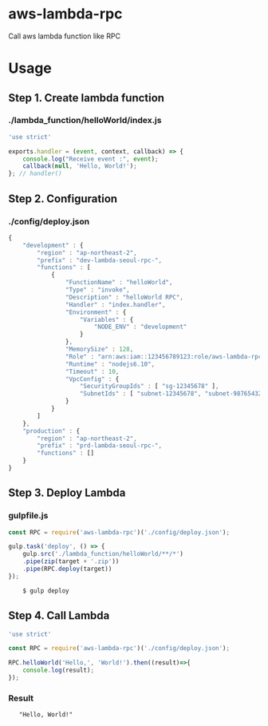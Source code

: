 # aws-lambda-rpc
Call aws lambda function like RPC

# Usage

## Step 1. Create lambda function

### ./lambda_function/helloWorld/index.js
```js
'use strict'

exports.handler = (event, context, callback) => {
    console.log("Receive event :", event);
    callback(null, 'Hello, World!');
}; // handler()
```

## Step 2. Configuration

### ./config/deploy.json
```js
{
    "development" : {
        "region" : "ap-northeast-2",
        "prefix" : "dev-lambda-seoul-rpc-",
        "functions" : [
            {
                "FunctionName" : "helloWorld",
                "Type" : "invoke",
                "Description" : "helloWorld RPC", 
                "Handler" : "index.handler", 
                "Environment" : {
                    "Variables" : {
                        "NODE_ENV" : "development"
                    }
                },
                "MemorySize" : 128,
                "Role" : "arn:aws:iam::123456789123:role/aws-lambda-rpc-role",
                "Runtime" : "nodejs6.10", 
                "Timeout" : 10, 
                "VpcConfig" : {
                    "SecurityGroupIds" : [ "sg-12345678" ],
                    "SubnetIds" : [ "subnet-12345678", "subnet-98765432"]
                }
            }
        ]
    },
    "production" : {
        "region" : "ap-northeast-2",
        "prefix" : "prd-lambda-seoul-rpc-",
        "functions" : []
    }
}
```

## Step 3. Deploy Lambda

### gulpfile.js
```js
const RPC = require('aws-lambda-rpc')('./config/deploy.json');

gulp.task('deploy', () => {
    gulp.src('./lambda_function/helloWorld/**/*')
    .pipe(zip(target + '.zip'))
    .pipe(RPC.deploy(target))    
});

```
```bash
    $ gulp deploy
```

## Step 4. Call Lambda
    
```js
'use strict'

const RPC = require('aws-lambda-rpc')('./config/deploy.json');

RPC.helloWorld('Hello,', 'World!').then((result)=>{
    console.log(result);
});

```

### Result
```
   "Hello, World!" 
```
